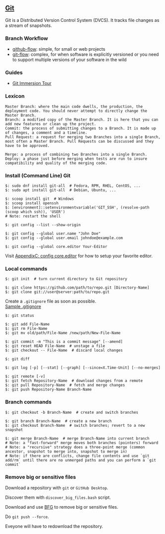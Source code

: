 ## [Git](https://git-scm.com/)

Git is a Distributed Version Control System (DVCS). It tracks file changes as a stream of snapshots.  

### Branch Workflow

* [github-flow](https://docs.github.com/en/get-started/quickstart/github-flow): simple, for small or web projects
* [git-flow](https://nvie.com/posts/a-successful-git-branching-model/): complex, for when software is explicitly versioned or you need to support multiple versions of your software in the wild

### Guides

* [Git Immersion Tour](http://gitimmersion.com/index.html)

### Lexicon
```
Master Branch: where the main code dwells, the production, the deployment code. You should never attempt to directly change the Master Branch.  
Branch: a modified copy of the Master Branch. It is here that you can add new features or clean up the project.  
Commit: the process of submitting changes to a Branch. It is made up of changes, a comment and a timeline.  
Pull Request: a request for merging two Branches into a single Branch, most often a Master Branch. Pull Requests can be discussed and they have to be approved.  

Merge: a process of combining two Branches into a single Branch.  
Deploy: a phase just before merging when tests are run to insure compatibility and quality of the merging code.  
```

### Install (Command Line) Git

```
$: sudo dnf install git-all  # Fedora, RPM, RHEL, CentOS, ...
$: sudo apt install git-all  # Debian, Ubuntu, ...

$: scoop install git  # Windows
$: scoop install openssh
$: [environment]::setenvironmentvariable('GIT_SSH', (resolve-path (scoop which ssh)), 'USER')
# Note: restart the shell
```

```
$: git config --list --show-origin

$: git config --global user.name "John Doe"
$: git config --global user.email johndoe@example.com

$: git config --global core.editor Your-Editor
```
Visit [AppendixC: config core.editor](https://git-scm.com/book/en/v2/Appendix-C%3A-Git-Commands-Setup-and-Config#_core_editor) for how to setup your favorite editor.  

### Local commands

```
$: git init  # turn current directory to Git repository

$: git clone https://github.com/path/to/repo.git [Directory-Name]
$: git clone git://user@server:path/to/repo.git
```

Create a `.gitignore` file as soon as possible.  
[Sample .gitignore](https://github.com/github/gitignore)  

```
$: git status

$: git add File-Name
$: git rm File-Name
$: git mv old/path/File-Name /new/path/New-File-Name

$: git commit -m "This is a commit message" [--amend]
$: git reset HEAD File-Name  # unstage a file
$: git checkout -- File-Name  # discard local changes

$: git diff

$: git log [-p] [--stat] [--graph] [--since=X.Time-Unit] [--no-merges]

$: git remote [-v]
$: git fetch Repository-Name  # download changes from a remote
$: git pull Repository-Name  # fetch and merge changes
$: git push Repository-Name Branch-Name
```

### Branch commands

```
$: git checkout -b Branch-Name  # create and switch branches

$: git branch Branch-Name  # create a new branch
$: git checkout Branch-Name  # switch branches; revert to a new snapshot

$: git merge Branch-Name  # merge Branch-Name into current branch
# Note: a "fast-forward" merge moves both branches (pointers) forward
# Note: a "recursive" strategy does a three-point merge (common ancestor, snapshot to merge into, snapshot to merge in)
# Note: if there are conflicts, change file contents and use `git add/rm` until there are no unmerged paths and you can perform a `git commit`
```

### Remove big or sensitive files

Download a repository with `git` or `GitHub Desktop`.  

Discover them with `discover_big_files.bash` script.  

Download and use [BFG](https://rtyley.github.io/bfg-repo-cleaner/) to remove big or sensitive files.  

Do `git push --force`.  

Eveyone will have to redownload the repository.  
